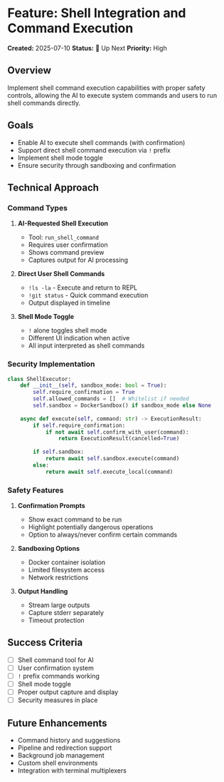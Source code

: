 # Feature: Shell Integration and Command Execution

**Created:** 2025-07-10
**Status:** 🔴 Up Next
**Priority:** High

## Overview

Implement shell command execution capabilities with proper safety controls, allowing the AI to execute system commands and users to run shell commands directly.

## Goals

- Enable AI to execute shell commands (with confirmation)
- Support direct shell command execution via `!` prefix
- Implement shell mode toggle
- Ensure security through sandboxing and confirmation

## Technical Approach

### Command Types

1. **AI-Requested Shell Execution**
   - Tool: `run_shell_command`
   - Requires user confirmation
   - Shows command preview
   - Captures output for AI processing

2. **Direct User Shell Commands**
   - `!ls -la` - Execute and return to REPL
   - `!git status` - Quick command execution
   - Output displayed in timeline

3. **Shell Mode Toggle**
   - `!` alone toggles shell mode
   - Different UI indication when active
   - All input interpreted as shell commands

### Security Implementation

```python
class ShellExecutor:
    def __init__(self, sandbox_mode: bool = True):
        self.require_confirmation = True
        self.allowed_commands = []  # Whitelist if needed
        self.sandbox = DockerSandbox() if sandbox_mode else None
    
    async def execute(self, command: str) -> ExecutionResult:
        if self.require_confirmation:
            if not await self.confirm_with_user(command):
                return ExecutionResult(cancelled=True)
        
        if self.sandbox:
            return await self.sandbox.execute(command)
        else:
            return await self.execute_local(command)
```

### Safety Features

1. **Confirmation Prompts**
   - Show exact command to be run
   - Highlight potentially dangerous operations
   - Option to always/never confirm certain commands

2. **Sandboxing Options**
   - Docker container isolation
   - Limited filesystem access
   - Network restrictions

3. **Output Handling**
   - Stream large outputs
   - Capture stderr separately
   - Timeout protection

## Success Criteria

- [ ] Shell command tool for AI
- [ ] User confirmation system
- [ ] `!` prefix commands working
- [ ] Shell mode toggle
- [ ] Proper output capture and display
- [ ] Security measures in place

## Future Enhancements

- Command history and suggestions
- Pipeline and redirection support
- Background job management
- Custom shell environments
- Integration with terminal multiplexers